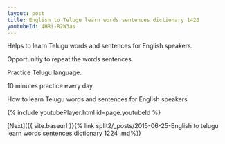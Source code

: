 ```yaml
---
layout: post
title: English to Telugu learn words sentences dictionary 1420 
youtubeId: 4HRi-R2W3as
---
```

 
 
Helps to learn Telugu words and sentences for English speakers.

Opportunitiy to repeat the words sentences. 

Practice Telugu language. 
 
10 minutes practice every day. 
 
How to learn Telugu words and sentences for English speakers 
 
{% include youtubePlayer.html id=page.youtubeId %}
 
 
[Next]({{ site.baseurl }}{% link  split2/_posts/2015-06-25-English to telugu learn words sentences dictionary 1224 .md%})
 
